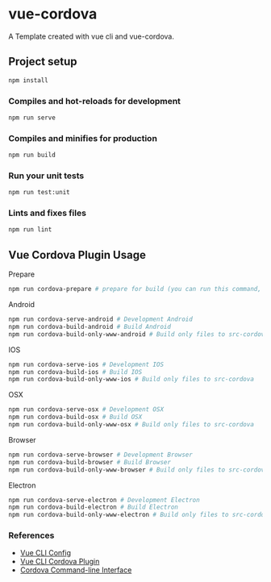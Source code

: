 # vue-cordova 
A Template created with vue cli and vue-cordova.

## Project setup
```sh
npm install
```

### Compiles and hot-reloads for development
```sh
npm run serve
```

### Compiles and minifies for production
```sh
npm run build
```

### Run your unit tests
```sh
npm run test:unit
```

### Lints and fixes files
```sh
npm run lint
```

## Vue Cordova Plugin Usage
Prepare
```sh
npm run cordova-prepare # prepare for build (you can run this command, when you checkouted your project from GIT, it's like npm install)
```
Android
```sh
npm run cordova-serve-android # Development Android
npm run cordova-build-android # Build Android
npm run cordova-build-only-www-android # Build only files to src-cordova
```
IOS
```sh
npm run cordova-serve-ios # Development IOS
npm run cordova-build-ios # Build IOS
npm run cordova-build-only-www-ios # Build only files to src-cordova
```
OSX
```sh
npm run cordova-serve-osx # Development OSX
npm run cordova-build-osx # Build OSX
npm run cordova-build-only-www-osx # Build only files to src-cordova
```
Browser
```sh
npm run cordova-serve-browser # Development Browser
npm run cordova-build-browser # Build Browser
npm run cordova-build-only-www-browser # Build only files to src-cordova
```
Electron
```sh
npm run cordova-serve-electron # Development Electron
npm run cordova-build-electron # Build Electron
npm run cordova-build-only-www-electron # Build only files to src-cordova
```

### References
* [Vue CLI Config](https://cli.vuejs.org/config/)
* [Vue CLI Cordova Plugin](https://github.com/m0dch3n/vue-cli-plugin-cordova)
* [Cordova Command-line Interface](https://cordova.apache.org/docs/en/2.9.0/guide/cli/)
